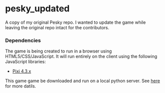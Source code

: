 # pesky_updated #

A copy of my original Pesky repo. I wanted to update the game while leaving the original repo intact for the contributors.

### Dependencies ###

The game is being created to run in a browser using HTML5/CSS/JavaScript.  It will run entirely on the client using the following JavaScript libraries:

* [Pixi 4.3.x](http://pixijs.com/)

This game game be downloaded and run on a local python server. See [here](https://developer.mozilla.org/en-US/docs/Learn/Common_questions/set_up_a_local_testing_server) for more datils.

